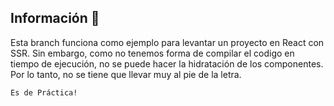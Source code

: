 ## Información 💫

Esta branch funciona como ejemplo para levantar un proyecto en React con SSR. Sin embargo, como no tenemos forma de compilar el codigo en tiempo de ejecución, no se puede hacer la hidratación de los componentes. Por lo tanto, no se tiene que llevar muy al pie de la letra.

    Es de Práctica!
